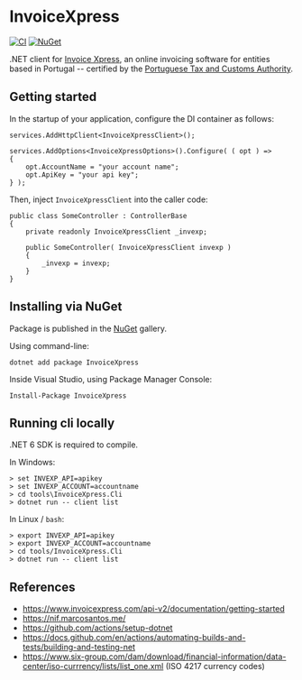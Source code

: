 InvoiceXpress
==========================================================================

[![CI](https://github.com/filipetoscano/invoicexpress/workflows/CI/badge.svg)](https://github.com/AutoMapper/AutoMapper/actions?query=workflow%3ACI)
[![NuGet](http://img.shields.io/nuget/vpre/InvoiceXpress.svg?label=NuGet)](https://www.nuget.org/packages/InvoiceXpress/)

.NET client for [Invoice Xpress](https://www.invoicexpress.com/), an online
invoicing software for entities based in Portugal -- certified by the 
[Portuguese Tax and Customs Authority](https://info.portaldasfinancas.gov.pt/pt/docs/Conteudos_1pagina/Pages/portuguese-tax-system.aspx).


Getting started
--------------------------------------------------------------------------

In the startup of your application, configure the DI container as follows:

```
services.AddHttpClient<InvoiceXpressClient>();

services.AddOptions<InvoiceXpressOptions>().Configure( ( opt ) =>
{
    opt.AccountName = "your account name";
    opt.ApiKey = "your api key";
} );
```

Then, inject `InvoiceXpressClient` into the caller code:

```
public class SomeController : ControllerBase
{
    private readonly InvoiceXpressClient _invexp;

    public SomeController( InvoiceXpressClient invexp )
    {
        _invexp = invexp;
    }
}
```


Installing via NuGet
--------------------------------------------------------------------------

Package is published in the [NuGet](https://www.nuget.org/packages/InvoiceXpress/)
gallery.

Using command-line:

```
dotnet add package InvoiceXpress
```

Inside Visual Studio, using Package Manager Console:

```
Install-Package InvoiceXpress
```


Running cli locally
--------------------------------------------------------------------------

.NET 6 SDK is required to compile.

In Windows:

```
> set INVEXP_API=apikey
> set INVEXP_ACCOUNT=accountname
> cd tools\InvoiceXpress.Cli
> dotnet run -- client list
```

In Linux / `bash`:

```
> export INVEXP_API=apikey
> export INVEXP_ACCOUNT=accountname
> cd tools/InvoiceXpress.Cli
> dotnet run -- client list
```


References
--------------------------------------------------------------------------

* https://www.invoicexpress.com/api-v2/documentation/getting-started
* https://nif.marcosantos.me/
* https://github.com/actions/setup-dotnet
* https://docs.github.com/en/actions/automating-builds-and-tests/building-and-testing-net
* https://www.six-group.com/dam/download/financial-information/data-center/iso-currrency/lists/list_one.xml (ISO 4217 currency codes)
